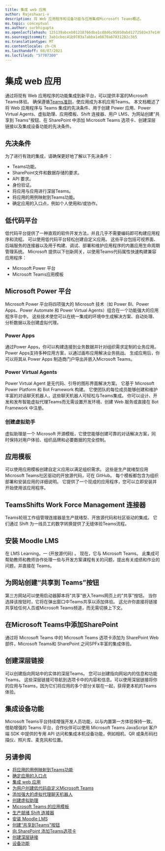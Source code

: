```yaml
---
title: 集成 web 应用
author: Rajeshwari-v
description: 将 Web 应用程序和设备功能与应用集成Microsoft Teams概述。
ms.topic: conceptual
ms.author: surbhigupta
ms.openlocfilehash: 125139abceb01218766dba1cd8d6c95850abd1272583e37e148aabebe68b778a
ms.sourcegitcommit: 3ab1cbec41b9783a7abba1e0870a67831282c3b5
ms.translationtype: MT
ms.contentlocale: zh-CN
ms.lasthandoff: 08/07/2021
ms.locfileid: "57707300"
---
```

# <a name="integrate-web-apps"></a>集成 web 应用

通过将现有 Web 应用程序的功能集成到新平台，可以提供丰富的Microsoft Teams体验。 确保遵循[Teams准则](~/concepts/design/understand-use-cases.md)，使应用成为本机应用Teams。
本文档概述了将 Web 应用程序与 Teams 集成的先决条件、用于创建 Power 应用、Power Virtual Agents、虚拟助理、应用模板、Shift 连接器、用户 LMS、为网站创建"共享到 Teams"按钮、在 SharePoint 中添加 Microsoft Teams 选项卡、创建深层链接以及集成设备功能的先决条件。

## <a name="prerequisites"></a>先决条件   

为了进行有效的集成，请确保更好地了解以下先决条件：
* Teams功能。 
* SharePoint文件和数据存储的要求。
* API 要求。
* 身份验证。
* 将应用与应用进行深层Teams。
* 将应用的用例映射到Teams功能。
* 确定应用的入口点，例如个人使用和/或协作。

## <a name="low-code-platforms"></a>低代码平台

低代码平台提供了一种直观的软件开发方法，并且几乎不需要编码即可构建应用程序和流程。 可以使用低代码平台轻松创建自定义应用。 这些平台包括可视界面、后端服务的连接器以及用于构建、调试、部署和维护应用程序的内置应用生命周期管理系统。 Microsoft 提供以下创新网关，以使用Teams代码属性快速构建兼容应用程序：
* Microsoft Power 平台
* Microsoft Teams应用模板

## <a name="microsoft-power-platform"></a>Microsoft Power 平台

Microsoft Power 平台将四项强大的 Microsoft 技术（如 Power BI、Power Apps、Power Automate 和 Power Virtual Agents）组合在一个功能强大的应用程序平台中。 这些技术使您可以在统一集成的环境中生成解决方案、自动处理、分析数据以及创建虚拟代理。

### <a name="power-apps"></a>Power Apps

通过Power Apps，你可以构建连接到业务数据并针对组织需求定制的业务应用。 Power Apps支持多种应用方案，以通过画布应用解决业务挑战。 生成应用后，你可以将其从 Power Apps 制造商门户导出并嵌入Microsoft Teams。

### <a name="power-virtual-agents"></a>Power Virtual Agents

Power Virtual Agent 是无代码、引导的图形界面解决方案。 它基于 Microsoft Power Platform 和 Bot Framework 构建。 它使团队的每位成员能够创建和维护丰富的对话聊天机器人，这些聊天机器人可轻松与Teams集成。 你可以设计、开发和发布智能虚拟代理Teams而无需设置开发环境、创建 Web 服务或直接在 Bot Framework 中注册。

### <a name="create-virtual-assistant"></a>创建虚拟助手

虚拟助理是一个 Microsoft 开源模板，它使您能够创建可靠的对话解决方案，同时保持对用户体验、组织品牌和必要数据的完全控制。 

## <a name="app-templates"></a>应用模板

可以使用应用模板创建自定义应用以满足组织需求。 这些是生产就绪型应用Microsoft Teams社区驱动的开放源代码，可在 GitHub。 每个模板都包含为组织部署和安装应用的详细说明。 它提供了一个现成的应用程序，您可以立即安装并开始使用该应用程序。 

## <a name="teams-shifts-work-force-management-connectors"></a>TeamsShifts Work Force Management 连接器

Teams轮班工作组管理连接器是生产就绪型、开放源代码和社区驱动的集成。 它们通过 Shift 为一线员工的数字转换提供了无缝体验Teams流程。

## <a name="install-moodle-lms"></a>安装 Moodle LMS

在 LMS Learning，一 (开放源代码) 。 现在，它与 Microsoft Teams。 此集成可帮助教师和教师协作处理一些与开发方案课程有关的问题，提出有关成绩和作业的问题，并直接在 Teams。

## <a name="create-a-share-to-teams-button-for-your-website"></a>为网站创建“共享到 Teams”按钮

第三方网站可以使用启动器脚本将"共享"嵌入Teams网页上的"共享"按钮。 当你选择该按钮时，它将在弹出窗口中Teams共享以添加体验。 这允许你直接将链接共享给任何人员或Microsoft Teams频道，而无需切换上下文。

## <a name="add-a-microsoft-teams-tab-in-sharepoint"></a>在Microsoft Teams中添加SharePoint

通过将 Microsoft Teams 中的 Microsoft Teams 选项卡添加为 SharePoint Web 部件，Microsoft Teams和 SharePoint 之间SPFx丰富的集成体验。 

## <a name="create-deep-link"></a>创建深层链接

可以创建指向网站中的实体的深层Teams。 您可以创建指向网站内的信息和功能Teams。 这些深层链接可导航到选项卡中的内容和信息。可以使用深层链接将你的应用与Teams，因为它们将应用的多个部分关联在一起，获得更本机的Teams体验。

## <a name="integrate-device-capabilities"></a>集成设备功能

Microsoft Teams平台持续增强开发人员功能，以与内置第一方体验保持一致。 借助增强的 Teams 平台，合作伙伴可以使用 Microsoft Teams JavaScript 客户端 SDK 中提供的专用 API 访问和集成本机设备功能，例如相机、QR 或条形码扫描仪、照片库、麦克风和位置。 

## <a name="see-also"></a>另请参阅

* [将应用的用例映射到Teams功能](~/concepts/design/map-use-cases.md)
* [确定应用的入口点](~/concepts/extensibility-points.md)
* [集成 web 应用](~/samples/integrating-web-apps.md)
* [为用户创建低代码自定义Microsoft Teams](~/samples/teams-low-code-solutions.md)
* [添加强大的虚拟代理聊天机器人](~/bots/how-to/add-power-virtual-agents-bot-to-teams.md)
* [创建虚拟助理](~/samples/virtual-assistant.md)
* [Microsoft Teams 的应用模板](~/samples/app-templates.md)
* [生产就绪 Shift 连接器](~/samples/shifts-wfm-connectors.md)
* [安装 Moodle LMS](~/resources/moodleinstructions.md)
* [创建“共享到Teams”按钮](~/concepts/build-and-test/share-to-teams.md)
* [向 SharePoint 添加Teams选项卡](~/tabs/how-to/tabs-in-sharepoint.md)
* [创建深层链接](~/concepts/build-and-test/deep-links.md)
* [设备功能](~/concepts/device-capabilities/device-capabilities-overview.md)
